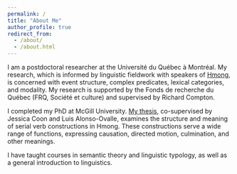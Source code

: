 ```yaml
---
permalink: /
title: "About Me"
author_profile: true
redirect_from: 
  - /about/
  - /about.html
---
```


I am a postdoctoral researcher at the Université du Québec à Montréal. My research, which is informed by linguistic fieldwork with speakers of [Hmong](/hmong "Hmong language"), is concerned with event structure, complex predicates, lexical categories, and modality. My research is supported by the Fonds de recherche du Québec (FRQ, Société et culture) and supervised by Richard Compton. 

I completed my PhD at McGill University. [My thesis](/files/Johnston-2024-Event_Structure_and_Serial_Verbs_in_Hmong.pdf), co-supervised by Jessica Coon and Luis Alonso-Ovalle, examines the structure and meaning of serial verb constructions in Hmong. These constructions serve a wide range of functions, expressing causation, directed motion, culmination, and other meanings. 

I have taught courses in semantic theory and linguistic typology, as well as a general introduction to linguistics. 

